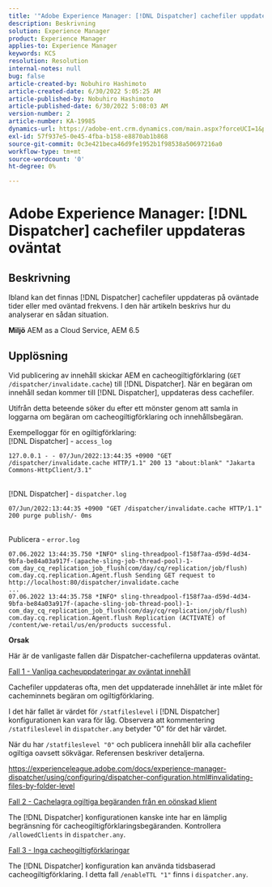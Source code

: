 ```yaml
---
title: '"Adobe Experience Manager: [!DNL Dispatcher] cachefiler uppdateras oväntat'
description: Beskrivning
solution: Experience Manager
product: Experience Manager
applies-to: Experience Manager
keywords: KCS
resolution: Resolution
internal-notes: null
bug: false
article-created-by: Nobuhiro Hashimoto
article-created-date: 6/30/2022 5:05:25 AM
article-published-by: Nobuhiro Hashimoto
article-published-date: 6/30/2022 5:08:03 AM
version-number: 2
article-number: KA-19985
dynamics-url: https://adobe-ent.crm.dynamics.com/main.aspx?forceUCI=1&pagetype=entityrecord&etn=knowledgearticle&id=b083b13c-32f8-ec11-bb3d-000d3a5b0be0
exl-id: 57f937e5-0e45-4fba-b158-e8870ab1b868
source-git-commit: 0c3e421beca46d9fe1952b1f98538a50697216a0
workflow-type: tm+mt
source-wordcount: '0'
ht-degree: 0%

---
```


# Adobe Experience Manager: [!DNL Dispatcher] cachefiler uppdateras oväntat

## Beskrivning


Ibland kan det finnas [!DNL Dispatcher] cachefiler uppdateras på oväntade tider eller med oväntad frekvens. I den här artikeln beskrivs hur du analyserar en sådan situation.

<b>Miljö</b>
AEM as a Cloud Service, AEM 6.5


## Upplösning


Vid publicering av innehåll skickar AEM en cacheogiltigförklaring (`GET /dispatcher/invalidate.cache`) till [!DNL Dispatcher]. När en begäran om innehåll sedan kommer till [!DNL Dispatcher], uppdateras dess cachefiler.

Utifrån detta beteende söker du efter ett mönster genom att samla in loggarna om begäran om cacheogiltigförklaring och innehållsbegäran.

Exempelloggar för en ogiltigförklaring:
<br>[!DNL Dispatcher] - `access_log`


```
127.0.0.1 - - 07/Jun/2022:13:44:35 +0900 "GET /dispatcher/invalidate.cache HTTP/1.1" 200 13 "about:blank" "Jakarta Commons-HttpClient/3.1"
```

<br>[!DNL Dispatcher] - `dispatcher.log`


```
07/Jun/2022:13:44:35 +0900 "GET /dispatcher/invalidate.cache HTTP/1.1" 200 purge publish/- 0ms
```

<br>Publicera - `error.log`


```
07.06.2022 13:44:35.750 *INFO* sling-threadpool-f158f7aa-d59d-4d34-9bfa-be84a03a917f-(apache-sling-job-thread-pool)-1-com_day_cq_replication_job_flush(com/day/cq/replication/job/flush) com.day.cq.replication.Agent.flush Sending GET request to http://localhost:80/dispatcher/invalidate.cache
...
07.06.2022 13:44:35.758 *INFO* sling-threadpool-f158f7aa-d59d-4d34-9bfa-be84a03a917f-(apache-sling-job-thread-pool)-1-com_day_cq_replication_job_flush(com/day/cq/replication/job/flush) com.day.cq.replication.Agent.flush Replication (ACTIVATE) of /content/we-retail/us/en/products successful.
```




<b>Orsak</b>

Här är de vanligaste fallen där Dispatcher-cachefilerna uppdateras oväntat.


<u>Fall 1 - Vanliga cacheuppdateringar av oväntat innehåll</u>

Cachefiler uppdateras ofta, men det uppdaterade innehållet är inte målet för cacheminnets begäran om ogiltigförklaring.

I det här fallet är värdet för `/statfileslevel` i [!DNL Dispatcher] konfigurationen kan vara för låg. Observera att kommentering `/statfileslevel` in `dispatcher.any` betyder &quot;0&quot; för det här värdet.

När du har `/statfileslevel "0"` och publicera innehåll blir alla cachefiler ogiltiga oavsett sökvägar. Referensen beskriver detaljerna.

https://experienceleague.adobe.com/docs/experience-manager-dispatcher/using/configuring/dispatcher-configuration.html#invalidating-files-by-folder-level


<u>Fall 2 - Cachelagra ogiltiga begäranden från en oönskad klient</u>

The [!DNL Dispatcher] konfigurationen kanske inte har en lämplig begränsning för cacheogiltigförklaringsbegäranden. Kontrollera `/allowedClients` in `dispatcher.any`.


<u>Fall 3 - Inga cacheogiltigförklaringar</u>

The [!DNL Dispatcher] konfiguration kan använda tidsbaserad cacheogiltigförklaring. I detta fall `/enableTTL "1"` finns i `dispatcher.any`.
